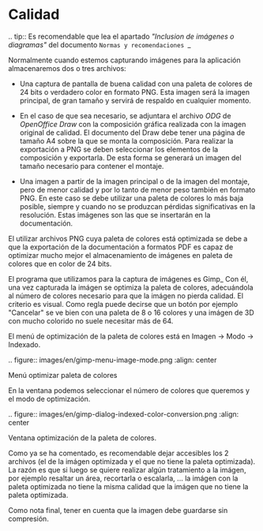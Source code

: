 # Calidad

.. tip::
   Es recomendable que lea el apartado *"Inclusion de imágenes o diagramas"* del documento `Normas y recomendaciones `_

Normalmente cuando estemos capturando imágenes para la aplicación almacenaremos dos o 
tres archivos:

* Una captura de pantalla de buena calidad con una paleta de colores de 24 bits o verdadero color
  en formato PNG. Esta imagen será la imagen principal, de gran tamaño y servirá de 
  respaldo en cualquier momento.
  
* En el caso de que sea necesario, se adjuntara el archivo *ODG* de *OpenOffice Draw* con 
  la composición gráfica realizada con la imagen original de calidad. 
  El documento del Draw debe tener una página de tamaño A4 sobre la que se 
  monta la composición. 
  Para realizar la exportación a PNG se deben seleccionar los elementos de la composición 
  y exportarla. De esta forma se generará un imagen del tamaño necesario para contener el montaje.
  
* Una imagen a partir de la imagen principal o de la imagen del montaje, pero de menor calidad 
  y por lo tanto de menor peso también en formato PNG. En este caso se debe utilizar 
  una paleta de colores lo más baja posible, siempre y cuando no se produzcan pérdidas 
  significativas en la resolución. Estas imágenes son las que se insertarán en la documentación.

El utilizar archivos PNG cuya paleta de colores está optimizada se debe a que la exportación de la
documentación a formatos PDF es capaz de optimizar mucho mejor el almacenamiento de imágenes en 
paleta de colores que en color de 24 bits.

El programa que utilizamos para la captura de imágenes es Gimp_  Con él, una vez capturada 
la imágen se optimiza la paleta de colores, adecuándola al número de colores necesario para 
que la imágen no pierda calidad. El criterio es visual. Como regla puede decirse que un 
botón por ejemplo "Cancelar" se ve bien con una paleta de 8 o 16 colores y una imágen 
de 3D con mucho colorido no suele necesitar más de 64.

El menú de optimización de la paleta de colores está en Imagen -> Modo -> Indexado.

.. figure:: images/en/gimp-menu-image-mode.png
   :align: center

   Menú optimizar paleta de colores

En la ventana podemos seleccionar el número de colores que queremos y el modo de optimización.

.. figure:: images/en/gimp-dialog-indexed-color-conversion.png
   :align: center

   Ventana optimización de la paleta de colores.

Como ya se ha comentado, es recomendable dejar accesibles los 2 archivos (el de la imágen optimizada 
y el que no tiene la paleta optimizada). La razón es que si luego se quiere realizar algún 
tratamiento a la imágen, por ejemplo resaltar un área, recortarla o escalarla, ... la 
imágen con la paleta optimizada no tiene la misma calidad que la imágen que no tiene la paleta optimizada.

Como nota final, tener en cuenta que la imagen debe guardarse sin compresión.

